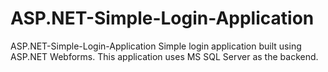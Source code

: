 # ASP.NET-Simple-Login-Application
ASP.NET-Simple-Login-Application
Simple login application built using ASP.NET Webforms. This application uses MS SQL Server as the backend.

